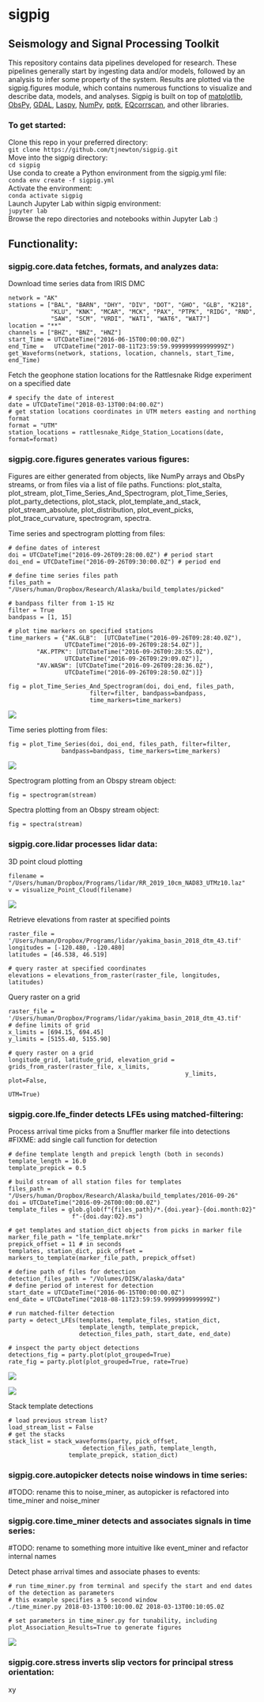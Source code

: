 # sigpig
## Seismology and Signal Processing Toolkit 
This repository contains data pipelines developed for research. These pipelines generally start by ingesting data and/or models, followed by an analysis to infer some property of the system. Results are plotted via the sigpig.figures module, which contains numerous functions to visualize and describe data, models, and analyses. 
Sigpig is built on top of [matplotlib](https://github.com/matplotlib/matplotlib), [ObsPy](https://github.com/obspy/obspy), [GDAL](https://github.com/OSGeo/gdal), [Laspy](https://github.com/laspy/laspy), [NumPy](https://github.com/numpy/numpy), [pptk](https://github.com/heremaps/pptk), [EQcorrscan](https://github.com/eqcorrscan/EQcorrscan), and other libraries. 

### To get started:
Clone this repo in your preferred directory:  
`git clone https://github.com/tjnewton/sigpig.git`  
Move into the sigpig directory:  
`cd sigpig`  
Use conda to create a Python environment from the sigpig.yml file:  
`conda env create -f sigpig.yml`  
Activate the environment:  
`conda activate sigpig`  
Launch Jupyter Lab within sigpig environment:  
`jupyter lab`  
Browse the repo directories and notebooks within Jupyter Lab :)

## Functionality:
### sigpig.core.data fetches, formats, and analyzes data:  
Download time series data from IRIS DMC  
```
network = "AK"
stations = ["BAL", "BARN", "DHY", "DIV", "DOT", "GHO", "GLB", "K218",
            "KLU", "KNK", "MCAR", "MCK", "PAX", "PTPK", "RIDG", "RND",
            "SAW", "SCM", "VRDI", "WAT1", "WAT6", "WAT7"]
location = "**"
channels = ["BHZ", "BNZ", "HNZ"]
start_Time = UTCDateTime("2016-06-15T00:00:00.0Z")
end_Time =   UTCDateTime("2017-08-11T23:59:59.999999999999999Z")
get_Waveforms(network, stations, location, channels, start_Time, end_Time)
```

Fetch the geophone station locations for the Rattlesnake Ridge experiment on a specified date  
```
# specify the date of interest
date = UTCDateTime("2018-03-13T00:04:00.0Z")
# get station locations coordinates in UTM meters easting and northing format
format = "UTM"
station_locations = rattlesnake_Ridge_Station_Locations(date, format=format)
```

### sigpig.core.figures generates various figures:  
Figures are either generated from objects, like NumPy arrays and ObsPy streams, or from files via a list of file paths. Functions: plot_stalta, plot_stream, plot_Time_Series_And_Spectrogram, plot_Time_Series, plot_party_detections, plot_stack, plot_template_and_stack, plot_stream_absolute, plot_distribution, plot_event_picks, plot_trace_curvature, spectrogram, spectra.  

Time series and spectrogram plotting from files:  
```
# define dates of interest
doi = UTCDateTime("2016-09-26T09:28:00.0Z") # period start
doi_end = UTCDateTime("2016-09-26T09:30:00.0Z") # period end

# define time series files path
files_path = "/Users/human/Dropbox/Research/Alaska/build_templates/picked"

# bandpass filter from 1-15 Hz
filter = True
bandpass = [1, 15]

# plot time markers on specified stations
time_markers = {"AK.GLB":  [UTCDateTime("2016-09-26T09:28:40.0Z"),
			    UTCDateTime("2016-09-26T09:28:54.0Z")],
		"AK.PTPK": [UTCDateTime("2016-09-26T09:28:55.0Z"),
			    UTCDateTime("2016-09-26T09:29:09.0Z")],
		"AV.WASW": [UTCDateTime("2016-09-26T09:28:36.0Z"),
			    UTCDateTime("2016-09-26T09:28:50.0Z")]}

fig = plot_Time_Series_And_Spectrogram(doi, doi_end, files_path,
				       filter=filter, bandpass=bandpass,
				       time_markers=time_markers)
```
![](doc/images/ts-spect.png?raw=true)

Time series plotting from files:  
```
fig = plot_Time_Series(doi, doi_end, files_path, filter=filter,
		       bandpass=bandpass, time_markers=time_markers)
```
![](doc/images/ts.png?raw=true)

Spectrogram plotting from an Obspy stream object:  
```
fig = spectrogram(stream)
```

Spectra plotting from an Obspy stream object: 
```
fig = spectra(stream)
```

### sigpig.core.lidar processes lidar data:  
3D point cloud plotting  
```
filename = "/Users/human/Dropbox/Programs/lidar/RR_2019_10cm_NAD83_UTMz10.laz"
v = visualize_Point_Cloud(filename)
```
![](doc/images/point_cloud.png?raw=true)

Retrieve elevations from raster at specified points    
```
raster_file = '/Users/human/Dropbox/Programs/lidar/yakima_basin_2018_dtm_43.tif'
longitudes = [-120.480, -120.480]
latitudes = [46.538, 46.519]

# query raster at specified coordinates
elevations = elevations_from_raster(raster_file, longitudes, latitudes)
```

Query raster on a grid    
```
raster_file = '/Users/human/Dropbox/Programs/lidar/yakima_basin_2018_dtm_43.tif'
# define limits of grid
x_limits = [694.15, 694.45]
y_limits = [5155.40, 5155.90]

# query raster on a grid
longitude_grid, latitude_grid, elevation_grid = grids_from_raster(raster_file, x_limits, 
				                                  y_limits, plot=False,
                                                                  UTM=True)
```

### sigpig.core.lfe_finder detects LFEs using matched-filtering:  
Process arrival time picks from a Snuffler marker file into detections
#FIXME: add single call function for detection
```
# define template length and prepick length (both in seconds)
template_length = 16.0
template_prepick = 0.5

# build stream of all station files for templates
files_path = "/Users/human/Dropbox/Research/Alaska/build_templates/2016-09-26"
doi = UTCDateTime("2016-09-26T00:00:00.0Z")
template_files = glob.glob(f"{files_path}/*.{doi.year}-{doi.month:02}"
			      f"-{doi.day:02}.ms")

# get templates and station_dict objects from picks in marker file
marker_file_path = "lfe_template.mrkr"
prepick_offset = 11 # in seconds
templates, station_dict, pick_offset = markers_to_template(marker_file_path, prepick_offset)

# define path of files for detection
detection_files_path = "/Volumes/DISK/alaska/data"
# define period of interest for detection
start_date = UTCDateTime("2016-06-15T00:00:00.0Z")
end_date = UTCDateTime("2018-08-11T23:59:59.9999999999999Z")

# run matched-filter detection
party = detect_LFEs(templates, template_files, station_dict,
                    template_length, template_prepick,
                    detection_files_path, start_date, end_date)
		    
# inspect the party object detections
detections_fig = party.plot(plot_grouped=True)
rate_fig = party.plot(plot_grouped=True, rate=True)
```
![](doc/images/lfe_detections.png?raw=true)

![](doc/images/lfe_detection_rate.png?raw=true)

Stack template detections
```
# load previous stream list?
load_stream_list = False
# get the stacks
stack_list = stack_waveforms(party, pick_offset,
		       	     detection_files_path, template_length,
			     template_prepick, station_dict)
```

### sigpig.core.autopicker detects noise windows in time series:  
#TODO: rename this to noise_miner, as autopicker is refactored into time_miner and noise_miner

### sigpig.core.time_miner detects and associates signals in time series:  
#TODO: rename to something more intuitive like event_miner and refactor internal names

Detect phase arrival times and associate phases to events:
```
# run time_miner.py from terminal and specify the start and end dates of the detection as parameters
# this example specifies a 5 second window
./time_miner.py 2018-03-13T00:10:00.0Z 2018-03-13T00:10:05.0Z

# set parameters in time_miner.py for tunability, including plot_Association_Results=True to generate figures
```
![](doc/images/association_results.png?raw=true)

### sigpig.core.stress inverts slip vectors for principal stress orientation:  
xy
